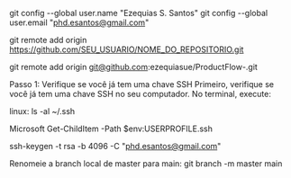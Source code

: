 git config --global user.name "Ezequias S. Santos"
git config --global user.email "phd.esantos@gmail.com"

git remote add origin https://github.com/SEU_USUARIO/NOME_DO_REPOSITORIO.git


git remote add origin git@github.com:ezequiasue/ProductFlow-.git


Passo 1: Verifique se você já tem uma chave SSH
Primeiro, verifique se você já tem uma chave SSH no seu computador. No terminal, execute:

linux:
ls -al ~/.ssh

Microsoft
Get-ChildItem -Path $env:USERPROFILE\.ssh

ssh-keygen -t rsa -b 4096 -C "phd.esantos@gmail.com"

Renomeie a branch local de master para main:
git branch -m master main
